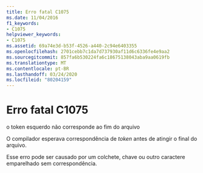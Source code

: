 ```yaml
---
title: Erro fatal C1075
ms.date: 11/04/2016
f1_keywords:
- C1075
helpviewer_keywords:
- C1075
ms.assetid: 69a74e3d-b53f-4526-a440-2c94e6403355
ms.openlocfilehash: 2701cebb7c1da7d737930af11d6c6336fe4e9aa2
ms.sourcegitcommit: 857fa6b530224fa6c18675138043aba9aa0619fb
ms.translationtype: MT
ms.contentlocale: pt-BR
ms.lasthandoff: 03/24/2020
ms.locfileid: "80204159"
---
```

# <a name="fatal-error-c1075"></a>Erro fatal C1075

o token esquerdo não corresponde ao fim do arquivo

O compilador esperava correspondência de *token* antes de atingir o final do arquivo.

Esse erro pode ser causado por um colchete, chave ou outro caractere emparelhado sem correspondência.
